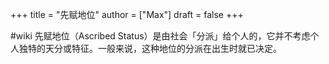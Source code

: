 +++
title = "先赋地位"
author = ["Max"]
draft = false
+++

\#wiki
先赋地位（Ascribed Status）是由社会「分派」给个人的，它并不考虑个人独特的天分或特征。一般来说，这种地位的分派在出生时就已决定。
